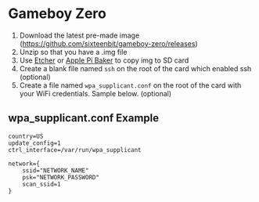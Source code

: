 # Gameboy Zero

1. Download the latest pre-made image (https://github.com/sixteenbit/gameboy-zero/releases)
1. Unzip so that you have a .img file
1. Use [Etcher](https://etcher.io/) or [Apple Pi Baker](https://www.tweaking4all.com/software/macosx-software/macosx-apple-pi-baker/) to copy img to SD card
1. Create a blank file named `ssh` on the root of the card which enabled ssh (optional)
1. Create a file named `wpa_supplicant.conf` on the root of the card with your WiFi credentials. Sample below. (optional)

## wpa_supplicant.conf Example

```
country=US
update_config=1
ctrl_interface=/var/run/wpa_supplicant

network={
	ssid="NETWORK_NAME"
	psk="NETWORK_PASSWORD"
	scan_ssid=1
}
````
